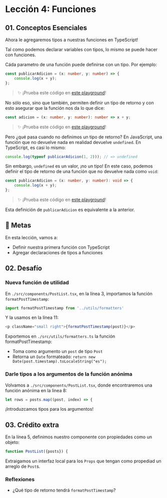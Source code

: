 # Lección 4: Funciones

## 01. Conceptos Esenciales

Ahora le agregaremos tipos a nuestras funciones en TypeScript!

Tal como podemos declarar variables con tipos, lo mismo se puede hacer con funciones.

Cáda parametro de una función puede definirse con un tipo. Por ejemplo:

```typescript
const publicarAdicion = (x: number, y: number) => {
    console.log(x + y);
};
```
> ✨ ¡Prueba este código en [este playground](https://www.typescriptlang.org/play?#code/MYewdgzgLgBADgVwEYBsCWwCGAnAggEwzXBgF4YAKADwC4YwEBbJAU2wBoYBPOh5tgJRkAfDADeAKBjSYoSCBQsAdChABzajADU3AQG4JAXz1A)!

No sólo eso, sino que también, permiten definir un tipo de retorno y con esto asegurar que la función nos da lo que dice:

```typescript
const adicion = (x: number, y: number): number => x + y;
```

> ✨ ¡Prueba este código en [este playground](https://www.typescriptlang.org/play?#code/MYewdgzgLgBAhgEwJbCeGBeGAKAHgLhjAFcBbAIwFMAnAGhgE9CSKaBKZsq6zAPhlwwA1IwDcQA)!

Pero ¿qué pasa cuando no definimos un tipo de retorno? En JavaScript, una función que no devuelve nada en realidad devuelve `undefined`. En TypeScript, es casi lo mismo:

```typescript
console.log(typeof publicarAdicion(1, 2))); // => undefined
```

Sin embargo, `undefined` es un valor, ¡no un tipo! En este caso, podemos definir el tipo de retorno de una función que no devuelve nada como `void`:

```typescript
const publicarAdicion = (x: number, y: number): void => {
    console.log(x + y);
};
```
> ✨ ¡Prueba este código en [este playground](https://www.typescriptlang.org/play?#code/MYewdgzgLgBADgVwEYBsCWwCGAnAggEwzXBgF4YAKADwC4YwEBbJAU2wBoYBPOh5tgJR0AbiDT4yAPhgBvAFAxFMUJBAoWAOhQgA5tRgBqbgIDccgL4mgA)!

Esta definición de `publicarAdicion` es equivalente a la anterior.

## 🥅 Metas

En esta lección, vamos a:
- Definir nuestra primera función con TypeScript
- Agregar declaraciones de tipos a funciones

## 02. Desafío

### Nueva función de utilidad

En `./src/components/PostList.tsx`, en la línea 3, importamos la función `formatPostTimestamp`:

```typescript
import formatPostTimestamp from '../utils/formatters'
```

Y la usamos en la línea 11:

```typescript
<p className="small right">{formatPostTimestamp(post)}</p>
```

Exportemos en `./src/utils/formatters.ts` la función formatPostTimestamp:

- Toma como argumento un `post` de tipo `Post`
- Retorna un `Date` formateado: `return new Date(post.timestamp).toLocaleString("es");`

### Darle tipos a los argumentos de la función anónima

Volvamos a `./src/components/PostList.tsx`, donde encontraremos una función anónima en la linea 8:

```typescript
let rows = posts.map((post, index) => {
```

¡Introduzcamos tipos para los argumentos!

## 03. Crédito extra

En la línea 5, definimos nuestro componente con propiedades como un objeto:

```typescript
function PostList({posts}) {
```

Extraigamos un interfaz local para los `Props` que tengan como propediad un arreglo de `Post`s.

### Reflexiones

- ¿Qué tipo de retorno tendrá `formatPostTimestamp`?
